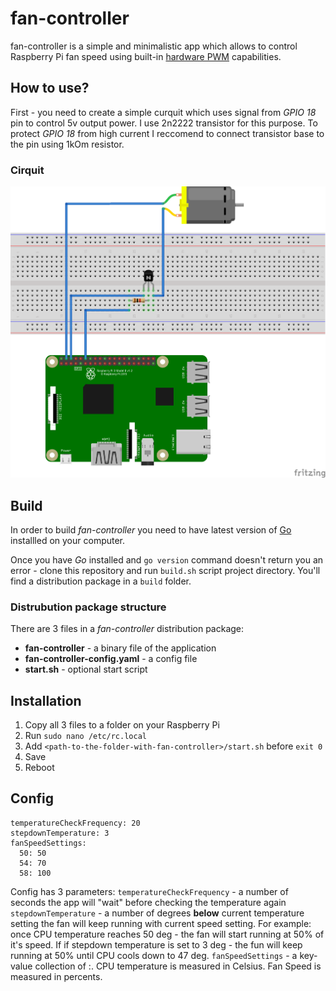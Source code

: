 # fan-controller

fan-controller is a simple and minimalistic app which allows to control Raspberry Pi fan speed
using built-in [hardware PWM](https://www.raspberrypi.org/documentation/usage/gpio/) capabilities.

## How to use?

First - you need to create a simple curquit which uses signal from *GPIO 18* pin to control 5v output power. 
I use 2n2222 transistor for this purpose. To protect *GPIO 18* from high current I reccomend to connect transistor base to the pin using 1kOm resistor. 

### Cirquit 
![Fan Switch circuit](https://raw.githubusercontent.com/AndrewKovalenko/fan-controller/master/readme-images/circuit_fan.png?token=AAPEEKLWRXFZXBEVLUCFZKS637OWK)


## Build
In order to build *fan-controller* you need to have latest version of [Go](https://golang.org/doc/install) installled on your computer.

Once you have *Go* installed and `go version` command doesn't return you an error - clone this repository and run `build.sh` script project directory.
You'll find a distribution package in a `build` folder.

### Distrubution package structure

There are 3 files in a *fan-controller* distribution package:
* **fan-controller** - a binary file of the application
* **fan-controller-config.yaml** - a config file
* **start.sh** - optional start script 

## Installation 
1. Copy all 3 files to a folder on your Raspberry Pi
2. Run `sudo nano /etc/rc.local`
3. Add `<path-to-the-folder-with-fan-controller>/start.sh` before `exit 0`
4. Save
5. Reboot

## Config
```
temperatureCheckFrequency: 20
stepdownTemperature: 3
fanSpeedSettings:
  50: 50
  54: 70
  58: 100
```

Config has 3 parameters:
`temperatureCheckFrequency` - a number of seconds the app will "wait" before checking the temperature again
`stepdownTemperature` - a number of degrees **below** current temperature setting the fan will keep running with current speed setting. 
For example: once CPU temperature reaches 50 deg - the fan will start running at 50% of it's speed. If if stepdown temperature is set to 3 deg - the fun will keep running at 50% until CPU cools down to 47 deg.
`fanSpeedSettings` - a key-value collection of <CPU temperature>:<fan speed>. CPU temperature is measured in Celsius. Fan Speed is measured in percents. 
